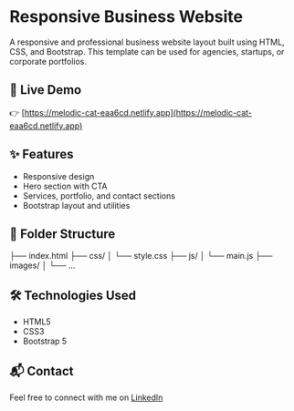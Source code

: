 # Responsive Business Website

A responsive and professional business website layout built using HTML, CSS, and Bootstrap. This template can be used for agencies, startups, or corporate portfolios.

## 🚀 Live Demo

👉 [https://melodic-cat-eaa6cd.netlify.app](https://melodic-cat-eaa6cd.netlify.app)

## ✨ Features

- Responsive design
- Hero section with CTA
- Services, portfolio, and contact sections
- Bootstrap layout and utilities

## 📁 Folder Structure

├── index.html
├── css/
│ └── style.css
├── js/
│ └── main.js
├── images/
│ └── ...


## 🛠️ Technologies Used

- HTML5
- CSS3
- Bootstrap 5

## 📬 Contact

Feel free to connect with me on [LinkedIn](http://www.linkedin.com/in/إبراهيم-مختار-5a3180298)
